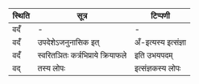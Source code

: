 | स्थिति | सूत्र | टिप्पणी |
| ----- | ------- | ------ |
| वदँ॑ | - | - |
| वदँ॑ | उपदेशेऽजनुनासिक इत् | अँ-इत्यस्य इत्संज्ञा |
| वदँ॑ | स्वरितञितः कर्त्रभिप्राये क्रियाफले | इति उभयपदम् |
| वद् | तस्य लोपः | इत्संज्ञकस्य लोपः |
